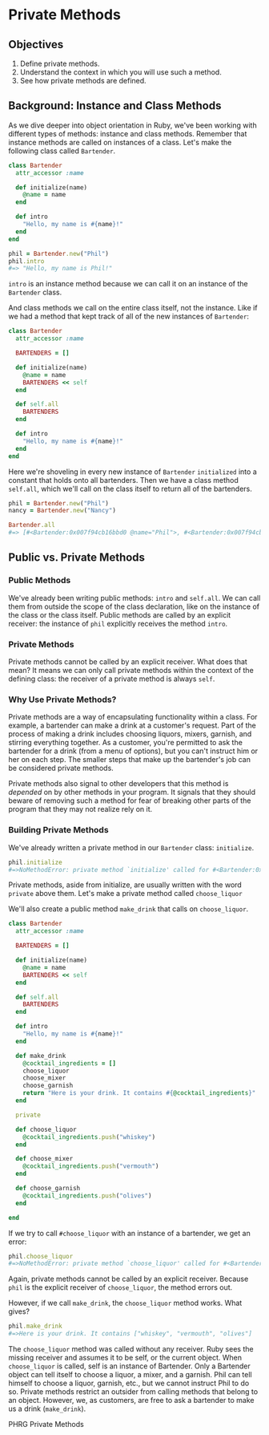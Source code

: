 # Private Methods

## Objectives

1. Define private methods.
2. Understand the context in which you will use such a method.
3. See how private methods are defined.

## Background: Instance and Class Methods

As we dive deeper into object orientation in Ruby, we've been working with different types of methods: instance and class methods. Remember that instance methods are called on instances of a class. Let's make the following class called `Bartender`.

```ruby
class Bartender
  attr_accessor :name

  def initialize(name)
    @name = name
  end

  def intro
    "Hello, my name is #{name}!"
  end
end

phil = Bartender.new("Phil")
phil.intro
#=> "Hello, my name is Phil!"
```

`intro` is an instance method because we can call it on an instance of the `Bartender` class.

And class methods we call on the entire class itself, not the instance. Like if we had a method that kept track of all of the new instances of `Bartender`:

```ruby
class Bartender
  attr_accessor :name

  BARTENDERS = []

  def initialize(name)
    @name = name
    BARTENDERS << self
  end

  def self.all
    BARTENDERS
  end

  def intro
    "Hello, my name is #{name}!"
  end
end
```

Here we're shoveling in every new instance of `Bartender` `initialized` into a constant that holds onto all bartenders. Then we have a class method `self.all`, which we'll call on the class itself to return all of the bartenders.

```ruby
phil = Bartender.new("Phil")
nancy = Bartender.new("Nancy")

Bartender.all
#=> [#<Bartender:0x007f94cb16bbd0 @name="Phil">, #<Bartender:0x007f94cb16bb58 @name="Nancy">]
```

## Public vs. Private Methods

### Public Methods

We've already been writing public methods: `intro` and `self.all`. We can call them from outside the scope of the class declaration, like on the instance of the class or the class itself. Public methods are called by an explicit receiver: the instance of `phil` explicitly receives the method `intro`.

### Private Methods

Private methods cannot be called by an explicit receiver. What does that mean? It means we can only call private methods within the context of the defining class: the receiver of a private method is always `self`.

### Why Use Private Methods?

Private methods are a way of encapsulating functionality within a class. For example, a bartender can make a drink at a customer's request. Part of the process of making a drink includes choosing liquors, mixers, garnish, and stirring everything together. As a customer, you're permitted to ask the bartender for a drink (from a menu of options), but you can't instruct him or her on each step. The smaller steps that make up the bartender's job can be considered private methods.

Private methods also signal to other developers that this method is *depended* on by other methods in your program. It signals that they should beware of removing such a method for fear of breaking other parts of the program that they may not realize rely on it.

### Building Private Methods

We've already written a private method in our `Bartender` class: `initialize`.

```ruby
phil.initialize
#=>NoMethodError: private method `initialize' called for #<Bartender:0x007fafb4257dd8 @name="Phil">
```

Private methods, aside from initialize, are usually written with the word `private` above them. Let's make a private method called `choose_liquor`

We'll also create a public method `make_drink` that calls on `choose_liquor`.

```ruby
class Bartender
  attr_accessor :name

  BARTENDERS = []

  def initialize(name)
    @name = name
    BARTENDERS << self
  end

  def self.all
    BARTENDERS
  end

  def intro
    "Hello, my name is #{name}!"
  end

  def make_drink
    @cocktail_ingredients = []
    choose_liquor
    choose_mixer
    choose_garnish
    return "Here is your drink. It contains #{@cocktail_ingredients}"
  end

  private

  def choose_liquor
    @cocktail_ingredients.push("whiskey")
  end

  def choose_mixer
    @cocktail_ingredients.push("vermouth")
  end

  def choose_garnish
    @cocktail_ingredients.push("olives")
  end

end
```

If we try to call `#choose_liquor` with an instance of a bartender, we get an error:

```ruby
phil.choose_liquor
#=>NoMethodError: private method `choose_liquor' called for #<Bartender:0x007f9f5b03d318 @name="Phil">
```

Again, private methods cannot be called by an explicit receiver. Because `phil` is the explicit receiver of `choose_liquor`, the method errors out.

However, if we call `make_drink`, the `choose_liquor` method works. What gives?
```ruby
phil.make_drink
#=>Here is your drink. It contains ["whiskey", "vermouth", "olives"]
```
The `choose_liquor` method was called without any receiver. Ruby sees the missing receiver and assumes it to be self, or the current object. When `choose_liquor` is called, self is an instance of Bartender. Only a Bartender object can tell itself to choose a liquor, a mixer, and a garnish. Phil can tell himself to choose a liquor, garnish, etc., but we cannot instruct Phil to do so. Private methods restrict an outsider from calling methods that belong to an object. However, we, as customers, are free to ask a bartender to make us a drink (`make_drink`).

<p data-visibility='hidden'>PHRG Private Methods</p>